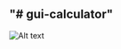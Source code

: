 "# gui-calculator" 
------------------
![Alt text](https://github.com/melihcan1376/gui-calculator/blob/main/calculator.png?raw=true "Calculator")
